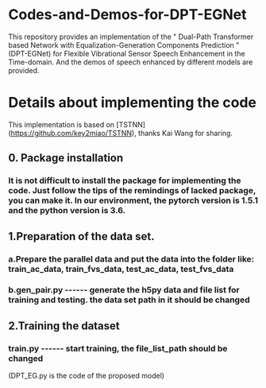 # Codes-and-Demos-for-DPT-EGNet
This repository provides an implementation of the " Dual-Path Transformer based Network with Equalization-Generation Components Prediction " (DPT-EGNet) for Flexible Vibrational Sensor Speech Enhancement in the Time-domain. And the demos of speech enhanced by different models are provided.

# Details about implementing the code
This implementation is based on [TSTNN] (https://github.com/key2miao/TSTNN), thanks Kai Wang for sharing.

## 0. Package installation
### It is not difficult to install the package for implementing the code. Just follow the tips of the remindings of lacked package, you can make it. In our environment, the pytorch version is 1.5.1 and the python version is 3.6.

## 1.Preparation of the data set.
### a.Prepare the parallel data and put the data into the folder like: train_ac_data, train_fvs_data, test_ac_data, test_fvs_data
 
### b.gen_pair.py ------ generate the h5py data and file list for training and testing. the data set path in it should be changed
 
## 2.Training the dataset
### train.py ------ start training, the file_list_path should be changed
 
 (DPT_EG.py is the code of the proposed model) 
 
 
